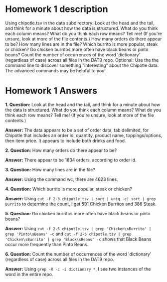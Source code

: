 # Homework 1 description

Using chipotle.tsv in the data subdirectory:
Look at the head and the tail, and think for a minute about how the data is structured. What do you think each column means? What do you think each row means? Tell me! (If you're unsure, look at more of the file contents.)
How many orders do there appear to be?
How many lines are in the file?
Which burrito is more popular, steak or chicken?
Do chicken burritos more often have black beans or pinto beans?
Count the number of occurrences of the word 'dictionary' (regardless of case) across all files in the DAT9 repo.
Optional: Use the the command line to discover something "interesting" about the Chipotle data. The advanced commands may be helpful to you!

# Homework 1 Answers
**1. Question:** Look at the head and the tail, and think for a minute about how the data is structured. What do you think each column means? What do you think each row means? Tell me! (If you're unsure, look at more of the file contents.)

**Answer:** The data appears to be a set of order data, tab delimited, for Chipotle that includes an order id, quantity, product name, toppings/options, then item price. It appears to include both drinks and food.

**2. Question:** How many orders do there appear to be? 

**Answer:** There appear to be 1834 orders, according to order id.

**3. Question:** How many lines are in the file?

**Answer:** Using the command wc, there are 4623 lines. 

**4. Question:** Which burrito is more popular, steak or chicken?

**Answer:** Using `cut -f 2-3 chipotle.tsv | sort | uniq -c| sort | grep Burrito` to determine the count, I get 591 Chicken Burritos and 386 Steak.

**5. Question:** Do chicken burritos more often have black beans or pinto beans?

**Answer:** Using `cut -f 2-5 chipotle.tsv | grep 'Chicken\sBurrito' | grep 'Pinto\sBeans' -c` and `cut -f 2-5 chipotle.tsv | grep 'Chicken\sBurrito' | grep 'Black\sBeans' -c` shows that Black Beans occur more frequently than Pinto Beans.

**6. Question:** Count the number of occurrences of the word 'dictionary' (regardless of case) across all files in the DAT9 repo.

**Answer:** Using `grep -R -c -i dictionary *`, I see two instances of the word in the entire repo.





